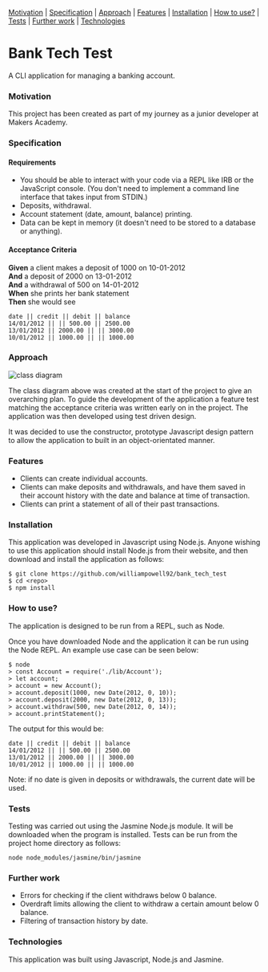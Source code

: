 [Motivation](#motivation) | [Specification](#specification) | [Approach](#approach) | [Features](#features) | [Installation](#installation) | [How to use?](#how-to-use) | [Tests](#tests) | [Further work](#further-work) | [Technologies](#technologies)

# Bank Tech Test

A CLI application for managing a banking account.

### Motivation

This project has been created as part of my journey as a junior developer at Makers Academy.

### Specification

#### Requirements

* You should be able to interact with your code via a REPL like IRB or the JavaScript console.  (You don't need to implement a command line interface that takes input from STDIN.)
* Deposits, withdrawal.
* Account statement (date, amount, balance) printing.
* Data can be kept in memory (it doesn't need to be stored to a database or anything).

#### Acceptance Criteria

**Given** a client makes a deposit of 1000 on 10-01-2012  
**And** a deposit of 2000 on 13-01-2012  
**And** a withdrawal of 500 on 14-01-2012  
**When** she prints her bank statement  
**Then** she would see

```
date || credit || debit || balance
14/01/2012 || || 500.00 || 2500.00
13/01/2012 || 2000.00 || || 3000.00
10/01/2012 || 1000.00 || || 1000.00
```

### Approach

![class diagram](https://i.imgur.com/lskgXJG.png)

The class diagram above was created at the start of the project to give an overarching plan. To guide the development of the application a feature test matching the acceptance criteria was written early on in the project. The application was then developed using test driven design.

It was decided to use the constructor, prototype Javascript design pattern to allow the application to built in an object-orientated manner.

### Features

- Clients can create individual accounts.
- Clients can make deposits and withdrawals, and have them saved in their account history with the date and balance at time of transaction.
- Clients can print a statement of all of their past transactions.

### Installation

This application was developed in Javascript using Node.js. Anyone wishing to use this application should install Node.js from their website, and then download and install the application as follows:

```
$ git clone https://github.com/williampowell92/bank_tech_test
$ cd <repo>
$ npm install
```

### How to use?

The application is designed to be run from a REPL, such as Node.

Once you have downloaded Node and the application it can be run using the Node REPL. An example use case can be seen below:

```
$ node
> const Account = require('./lib/Account');
> let account;
> account = new Account();
> account.deposit(1000, new Date(2012, 0, 10));
> account.deposit(2000, new Date(2012, 0, 13));
> account.withdraw(500, new Date(2012, 0, 14));
> account.printStatement();
```

The output for this would be:

```
date || credit || debit || balance
14/01/2012 || || 500.00 || 2500.00
13/01/2012 || 2000.00 || || 3000.00
10/01/2012 || 1000.00 || || 1000.00
```

Note: if no date is given in deposits or withdrawals, the current date will be used.

### Tests

Testing was carried out using the Jasmine Node.js module. It will be downloaded when the program is installed. Tests can be run from the project home directory as follows:

```
node node_modules/jasmine/bin/jasmine
```

### Further work

- Errors for checking if the client withdraws below 0 balance.
- Overdraft limits allowing the client to withdraw a certain amount below 0 balance.
- Filtering of transaction history by date.

### Technologies

This application was built using Javascript, Node.js and Jasmine.
